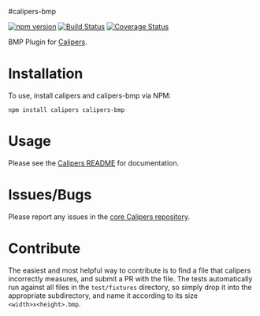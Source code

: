 #calipers-bmp

[![npm version](https://badge.fury.io/js/calipers-bmp.svg)](http://badge.fury.io/js/calipers-bmp) [![Build Status](https://travis-ci.org/calipersjs/calipers-bmp.svg)](https://travis-ci.org/calipersjs/calipers-bmp) [![Coverage Status](https://coveralls.io/repos/calipersjs/calipers-bmp/badge.svg)](https://coveralls.io/r/calipersjs/calipers-bmp)

BMP Plugin for [Calipers](https://github.com/calipersjs/calipers).

# Installation

To use, install calipers and calipers-bmp via NPM:

```
npm install calipers calipers-bmp
```

# Usage

Please see the [Calipers README](https://github.com/calipersjs/calipers) for documentation.

# Issues/Bugs

Please report any issues in the [core Calipers repository](https://github.com/calipersjs/calipers/issues).

# Contribute

The easiest and most helpful way to contribute is to find a file that calipers incorrectly measures, and submit a PR with the file. The tests automatically run against all files in the `test/fixtures` directory, so simply drop it into the appropriate subdirectory, and name it according to its size `<width>x<height>.bmp`.
